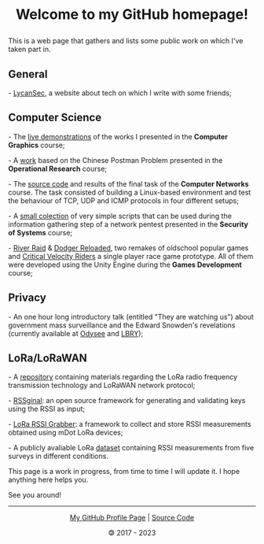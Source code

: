 # <p style="text-align: center;">Welcome to my GitHub homepage!</p>

This is a web page that gathers and lists some public work on which I've taken part in.

## General

\- [LycanSec](https://lycansec.wordpress.com/), a website about tech on which I write with some friends;

## Computer Science

\- The [live demonstrations](https://oliveiraleo.github.io/CG/works/) of the works I presented in the **Computer Graphics** course;

\- A [work](https://github.com/oliveiraleo/PO-DEMLURB) based on the Chinese Postman Problem presented in the **Operational Research** course;

\- The [source code](https://github.com/oliveiraleo/2035015-Final_Work) and results of the final task of the **Computer Networks** course. The task consisted of building a Linux-based environment and test the behaviour of TCP, UDP and ICMP protocols in four different setups;

\- A [small colection](https://github.com/oliveiraleo/DCC075-Seguranca-Final_Work) of very simple scripts that can be used during the information gathering step of a network pentest presented in the **Security of Systems** course;

\- [River Raid](https://github.com/roddysilv/DCC148_River_Raid) & [Dodger Reloaded](https://github.com/oliveiraleo/DCC148-Dodger_Reloaded), two remakes of oldschool popular games and [Critical Velocity Riders](https://github.com/roddysilv/DCC148_Critital_Velocity_Riders) a single player race game prototype. All of them were developed using the Unity Engine during the **Games Development** course;

## Privacy

\- An one hour long introductory talk (entitled "They are watching us") about government mass surveillance and the Edward Snowden's revelations (currently available at [Odysee](https://odysee.com/@leo_http:5/they:9d) and [LBRY](lbry://@leo_http:5/they:9d));

## LoRa/LoRaWAN

\- A [repository](https://github.com/oliveiraleo/LoRa) containing materials regarding the LoRa radio frequency transmission technology and LoRaWAN network protocol;

\- [RSSginal](https://github.com/oliveiraleo/RSSignal-LoRa): an open source framework for generating and validating keys using the RSSI as input;

\- [LoRa RSSI Grabber](https://github.com/oliveiraleo/LoRa-RSSI-Grabber): a framework to collect and store RSSI measurements obtained using mDot LoRa devices;

\- A publicly avaliable LoRa [dataset](https://github.com/oliveiraleo/LoRa-RSSI-dataset-outdoor) containing RSSI measurements from five surveys in different conditions.

This page is a work in progress, from time to time I will update it. I hope anything here helps you.

See you around!

<hr>

<p style="text-align: center;"><a href="https://github.com/oliveiraleo">My GitHub Profile Page</a> | <a href="https://github.com/oliveiraleo/oliveiraleo.github.io">Source Code</a></p>

<p style="text-align: center;">&#127279; 2017 - 2023</p>
